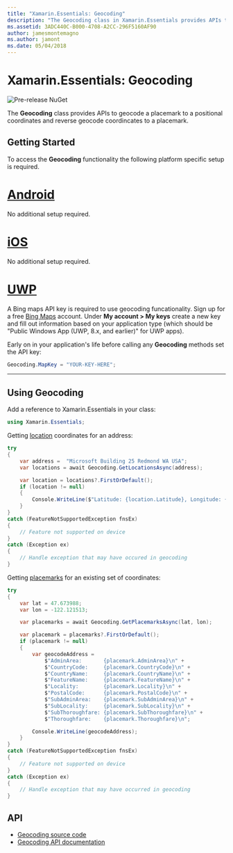 ```yaml
---
title: "Xamarin.Essentials: Geocoding"
description: "The Geocoding class in Xamarin.Essentials provides APIs to both geocode a placemark to a positional coordinates and reverse geocode coordinates to a placemark."
ms.assetid: 3ADC440C-B000-4708-A2CC-296F5160AF90
author: jamesmontemagno
ms.author: jamont
ms.date: 05/04/2018
---
```


# Xamarin.Essentials: Geocoding

![Pre-release NuGet](~/media/shared/pre-release.png)

The **Geocoding** class provides APIs to geocode a placemark to a positional coordinates and reverse geocode coordincates to a placemark.

## Getting Started

To access the **Geocoding** functionality the following platform specific setup is required.

# [Android](#tab/android)

No additional setup required.

# [iOS](#tab/ios)

No additional setup required.

# [UWP](#tab/uwp)

A Bing maps API key is required to use geocoding funcationality. Sign up for a free [Bing Maps](https://www.bingmapsportal.com/) account. Under **My account > My keys** create a new key and fill out information based on your application type (which should be "Public Windows App (UWP, 8.x, and earlier)" for UWP apps).

Early on in your application's life before calling any **Geocoding** methods set the API key:

```csharp
Geocoding.MapKey = "YOUR-KEY-HERE";
```

-----

## Using Geocoding

Add a reference to Xamarin.Essentials in your class:

```csharp
using Xamarin.Essentials;
```

Getting [location](xref:Xamarin.Essentials.Location) coordinates for an address:

```csharp
try
{
    var address =  "Microsoft Building 25 Redmond WA USA";
    var locations = await Geocoding.GetLocationsAsync(address);

    var location = locations?.FirstOrDefault();
    if (location != null)
    {
        Console.WriteLine($"Latitude: {location.Latitude}, Longitude: {location.Longitude}");
    }
}
catch (FeatureNotSupportedException fnsEx)
{
    // Feature not supported on device
}
catch (Exception ex)
{
    // Handle exception that may have occured in geocoding
}
```

Getting [placemarks](xref:Xamarin.Essentials.Placemark) for an existing set of coordinates:

```csharp
try
{
    var lat = 47.673988;
    var lon = -122.121513;

    var placemarks = await Geocoding.GetPlacemarksAsync(lat, lon);

    var placemark = placemarks?.FirstOrDefault();
    if (placemark != null)
    {
        var geocodeAddress =
            $"AdminArea:       {placemark.AdminArea}\n" +
            $"CountryCode:     {placemark.CountryCode}\n" +
            $"CountryName:     {placemark.CountryName}\n" +
            $"FeatureName:     {placemark.FeatureName}\n" +
            $"Locality:        {placemark.Locality}\n" +
            $"PostalCode:      {placemark.PostalCode}\n" +
            $"SubAdminArea:    {placemark.SubAdminArea}\n" +
            $"SubLocality:     {placemark.SubLocality}\n" +
            $"SubThoroughfare: {placemark.SubThoroughfare}\n" +
            $"Thoroughfare:    {placemark.Thoroughfare}\n";

        Console.WriteLine(geocodeAddress);
    }
}
catch (FeatureNotSupportedException fnsEx)
{
    // Feature not supported on device
}
catch (Exception ex)
{
    // Handle exception that may have occurred in geocoding
}
```

## API

- [Geocoding source code](https://github.com/xamarin/Essentials/tree/master/Xamarin.Essentials/Geocoding)
- [Geocoding API documentation](xref:Xamarin.Essentials.Geocoding)
